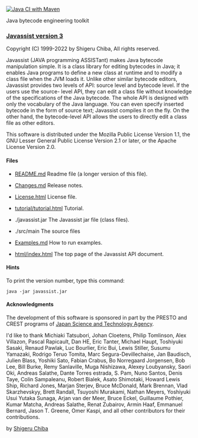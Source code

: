 [![Java CI with Maven](https://github.com/jboss-javassist/javassist/actions/workflows/maven.yml/badge.svg)](https://github.com/jboss-javassist/javassist/actions/workflows/maven.yml)

Java bytecode engineering toolkit
### [Javassist version 3](http://www.javassist.org)

Copyright (C) 1999-2022 by Shigeru Chiba, All rights reserved.

Javassist (JAVA programming ASSISTant) makes Java bytecode manipulation
simple. It is a class library for editing bytecodes in Java; it enables Java
programs to define a new class at runtime and to modify a class file when the
JVM loads it. Unlike other similar bytecode editors, Javassist provides two
levels of API: source level and bytecode level. If the users use the source-
level API, they can edit a class file without knowledge of the specifications
of the Java bytecode. The whole API is designed with only the vocabulary of
the Java language. You can even specify inserted bytecode in the form of
source text; Javassist compiles it on the fly. On the other hand, the
bytecode-level API allows the users to directly edit a class file as other
editors.

This software is distributed under the Mozilla Public License Version 1.1,
the GNU Lesser General Public License Version 2.1 or later, or
the Apache License Version 2.0.

#### Files

  * [README.md](README.md)
Readme file (a longer version of this file).

  * [Changes.md](Changes.md)
  Release notes.

  * [License.html](License.html)
License file.

  * [tutorial/tutorial.html](https://www.javassist.org/tutorial/tutorial.html)
Tutorial.

  * ./javassist.jar
The Javassist jar file (class files).

  * ./src/main
The source files

  * [Examples.md](Examples.md)
How to run examples.

  * [html/index.html](https://www.javassist.org/html/index.html)
The top page of the Javassist API document.

#### Hints

To print the version number, type this command:

```
java -jar javassist.jar
```

#### Acknowledgments

The development of this software is sponsored in part by the PRESTO
and CREST programs of [Japan
Science and Technology Agency](http://www.jst.go.jp/).

I'd like to thank Michiaki Tatsubori, Johan Cloetens,
Philip Tomlinson, Alex Villazon, Pascal Rapicault, Dan HE, Eric Tanter,
Michael Haupt, Toshiyuki Sasaki, Renaud Pawlak, Luc Bourlier,
Eric Bui, Lewis Stiller, Susumu Yamazaki, Rodrigo Teruo Tomita,
Marc Segura-Devillechaise, Jan Baudisch, Julien Blass, Yoshiki Sato,
Fabian Crabus, Bo Norregaard Jorgensen, Bob Lee, Bill Burke,
Remy Sanlaville, Muga Nishizawa, Alexey Loubyansky, Saori Oki,
Andreas Salathe, Dante Torres estrada, S. Pam, Nuno Santos,
Denis Taye, Colin Sampaleanu, Robert Bialek, Asato Shimotaki,
Howard Lewis Ship, Richard Jones, Marjan Sterjev,
Bruce McDonald, Mark Brennan, Vlad Skarzhevskyy,
Brett Randall, Tsuyoshi Murakami, Nathan Meyers, Yoshiyuki Usui
Yutaka Sunaga, Arjan van der Meer, Bruce Eckel, Guillaume Pothier,
Kumar Matcha, Andreas Salathe, Renat Zubairov, Armin Haaf,
Emmanuel Bernard, Jason T. Greene, Omer Kaspi,
and all other contributors for their contributions.

by [Shigeru Chiba](https://github.com/chibash)
